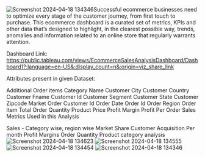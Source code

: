 ![Screenshot 2024-04-18 134346](https://github.com/Bhawnagundh26/E-commerence-sales-analysis/assets/91724415/d879ba7c-891c-4631-aefb-776b34587738)Successful ecommerce businesses need to optimize every stage of the customer journey, from first touch to purchase.
 This ecommerce dashboard is a curated set of metrics, KPIs and other data that’s designed to highlight, in the clearest possible way, trends, anomalies and information related to an online store that regularly warrants attention.

Dashboard Link: https://public.tableau.com/views/EcommerceSalesAnalysisDashboard/Dashboard1?:language=en-US&:display_count=n&:origin=viz_share_link

Attributes present in given Dataset:

Additional Order items
Category Name
Customer City
Customer Country
Customer Fname
Customer Id
Customer Segment
Customer State
Customer Zipcode
Market
Order Customer Id
Order Date
Order Id
Order Region
Order Item
Total
Order Quantity
Product Price
Profit Margin
Profit Per Order
Sales
Metrics Used in this Analysis

Sales - Category wise, region wise
Market Share
Customer Acquisition Per month
Profit
Margins
Order Quantity
Product category analysis
![Screenshot 2024-04-18 134623](https://github.com/Bhawnagundh26/E-commerence-sales-analysis/assets/91724415/65411c6b-299e-452e-9875-23fccc1afecf)
![Screenshot 2024-04-18 134555](https://github.com/Bhawnagundh26/E-commerence-sales-analysis/assets/91724415/e0058ac2-13a2-4783-9cc0-a4947b857f9e)
![Screenshot 2024-04-18 134454](https://github.com/Bhawnagundh26/E-commerence-sales-analysis/assets/91724415/6b124439-436a-4cfa-9d3e-a4e950407295)
![Screenshot 2024-04-18 134346](https://github.com/Bhawnagundh26/E-commerence-sales-analysis/assets/91724415/d9ff31a1-8b83-4f01-a8ec-9583da1026a8)

